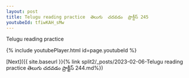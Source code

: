 ```yaml
---
layout: post
title: Telugu reading practice  తెలుగు  చదవడం  ప్రాక్టీస్ 245
youtubeId: tfiwKAH_sMw
---
```

 
 
Telugu reading practice
 
 
 
 
 


{% include youtubePlayer.html id=page.youtubeId %}
 
[Next]({{ site.baseurl }}{% link  split2/_posts/2023-02-06-Telugu reading practice  తెలుగు  చదవడం  ప్రాక్టీస్ 244.md%})
 
